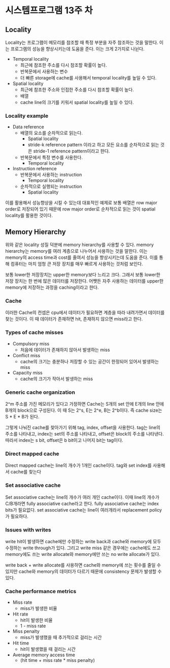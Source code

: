 # 시스템프로그램 13주 차

## Locality

Locality는 프로그램이 메모리를 참조할 때 특정 부분을 자주 참조하는 것을 말한다. 이는 프로그램의 성능을 향상시키는데 도움을 준다. 이는 크게 2가지로 나뉜다.

- Temporal locality
  - 최근에 참조한 주소를 다시 참조할 확률이 높다.
  - 반복문에서 사용하는 변수
  - 더 빠른 storage에 cache를 사용해서 temporal locality를 높일 수 있다.
- Spatial locality
  - 최근에 참조한 주소와 인접한 주소를 다시 참조할 확률이 높다.
  - 배열
  - cache line의 크기를 키워서 spatial locality를 높일 수 있다.

### Locality example

- Data reference
  - 배열의 요소를 순차적으로 읽는다.
    - Spatial locality
    - stride-k reference pattern 이라고 하고 모든 요소를 순차적으로 읽는 것은 stride-1 reference pattern이라고 한다.
  - 반복문에서 특정 변수를 사용한다.
    - Temporal locality
- Instruction reference
  - 반복문에서 사용하는 instruction
    - Temporal locality
  - 순차적으로 실행되는 instruction
    - Spatial locality

이를 활용해서 성능향상을 시킬 수 있는데 대표적인 예제로 보통 배열은 row major order로 저장되어 있기 때문에 row major order로 순차적으로 읽는 것이 spatial locality를 활용한 것이다.

## Memory Hierarchy

위와 같은 locality 성질 덕분에 memory hierarchy를 사용할 수 있다. memory hierarchy는 memory를 여러 계층으로 나누어서 사용하는 것을 말한다. 이는 memory의 access time과 cost를 줄여서 성능을 향상시키는데 도움을 준다. 이를 통해 컴퓨터는 마치 엄청 큰 저장 장치를 매우 빠르게 사용하는 것처럼 보인다.

보통 lower한 저장장치는 upper한 memory보다 느리고 크다. 그래서 보통 lower한 저장 장치는 한 번에 많은 데이터를 저장한다. 어쨋든 자주 사용하는 데이터를 upper한 memory에 저장하는 과정을 caching이라고 한다.

### Cache

이러한 Cache의 컨셉은 cpu에서 데이터가 필요하면 계층을 따라 내려가면서 데이터를 찾는 것이다. 이 때 데이터가 존재하면 hit, 존재하지 않으면 miss라고 한다.

### Types of cache misses

- Compulsory miss
  - 처음에 데이터가 존재하지 않아서 발생하는 miss
- Conflict miss
  - cache의 크기는 충분하나 저장할 수 있는 공간이 한정되어 있어서 발생하는 miss
- Capacity miss
  - cache의 크기가 작아서 발생하는 miss

### Generic cache organization

2^m 주소를 가진 메모리가 있다고 가정하면 Cache는 S개의 set 안에 E개의 line 안에 B개의 block으로 구성된다. 이 때 S는 2^s, E는 2^e, B는 2^b이다. 즉 cache size는 S \* E \* B가 된다.

그렇게 나눠진 cache를 찾아가기 위해 tag, index, offset을 사용한다. tag는 line의 주소를 나타내고, index는 set의 주소를 나타내고, offset은 block의 주소를 나타낸다. 따라서 index는 s bit, offset은 b bit이고 나머지 bit는 tag이다.

### Direct mapped cache

Direct mapped cache는 line의 개수가 1개인 cache이다. tag와 set index를 사용해서 cache를 찾는다

### Set associative cache

Set associative cache는 line의 개수가 여러 개인 cache이다. 이때 line의 개수가 C/B개라면 fully associative cache라고 한다. fully associative cache는 index bits가 필요없다. set associative cache는 line이 여러개라서 replacement policy가 필요하다.

### Issues with writes

write hit이 발생하면 cache에만 수정하는 write back과 cache와 memory에 모두 수정하는 write through가 있다. 그리고 write miss 같은 경우에는 cache에도 쓰고 memory에도 쓰는 write allocate와 memory에만 쓰는 no write allocate가 있다.

write back + write allocate를 사용하면 cache와 memory에 쓰는 횟수를 줄일 수 있지만 cache와 memory의 데이터가 다르기 때문에 consistency 문제가 발생할 수 있다.

### Cache performance metrics

- Miss rate
  - miss가 발생한 비율
- Hit rate
  - hit이 발생한 비율
  - 1 - miss rate
- Miss penalty
  - miss가 발생했을 때 추가적으로 걸리는 시간
- Hit time
  - hit이 발생했을 때 걸리는 시간
- Average memory access time
  - (hit time + miss rate \* miss penalty)
